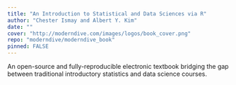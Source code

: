 ```yaml
---
title: "An Introduction to Statistical and Data Sciences via R"
author: "Chester Ismay and Albert Y. Kim"
date: ""
cover: "http://moderndive.com/images/logos/book_cover.png"
repo: "moderndive/moderndive_book"
pinned: FALSE
---
```


An open-source and fully-reproducible electronic textbook bridging the gap between traditional introductory statistics and data science courses.
